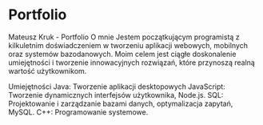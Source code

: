 # Portfolio


Mateusz Kruk - Portfolio
O mnie
Jestem początkującym programistą z kilkuletnim doświadczeniem w tworzeniu aplikacji webowych, mobilnych oraz systemów bazodanowych. Moim celem jest ciągłe doskonalenie umiejętności i tworzenie innowacyjnych rozwiązań, które przynoszą realną wartość użytkownikom.

Umiejętności
Java: Tworzenie aplikacji desktopowych
JavaScript: Tworzenie dynamicznych interfejsów użytkownika, Node.js.
SQL: Projektowanie i zarządzanie bazami danych, optymalizacja zapytań, MySQL.
C++: Programowanie systemowe.
